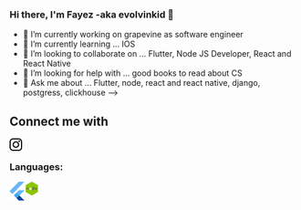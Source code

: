 ### Hi there, I'm Fayez -aka evolvinkid 👋
	
- 🔭 I’m currently working on grapevine as software engineer
- 🌱 I’m currently learning ... IOS 
- 👯 I’m looking to collaborate on ... Flutter, Node JS Developer, React and React Native
- 🤔 I’m looking for help with ... good books to read about CS
- 💬 Ask me about ... Flutter, node, react and react native, django, postgress, clickhouse 
-->

 ## Connect me with
[<img align="left" alt="https://www.instagram.com/evolving_kid/" width="22px" src="https://github.com/evolvingkid/evolvingkid/blob/master/87390.png" />][website]
<br/>

### Languages:
[<img align="left" alt="Visual Studio Code" width="26px" src="https://github.com/evolvingkid/evolvingkid/blob/master/download.png" />][evolvingkid]
[<img align="left" alt="Visual Studio Code" width="26px" src="https://github.com/evolvingkid/evolvingkid/blob/master/hiclipart.com.png" />][evolvingkid]




[website]: https://www.instagram.com/evolving_kid/
[evolvingkid]: https://github.com/evolvingkid
